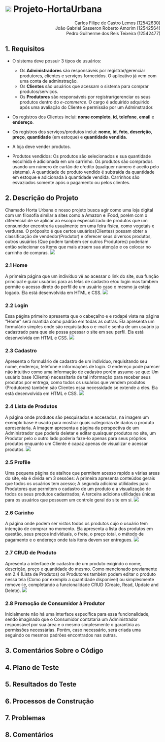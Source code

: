 
# <img src="Mielstone1/img/fotor_2023-4-20_19_44_4.png" style="width: 20px;"> **Projeto-HortaUrbana**

<div align="right">
Carlos Filipe de Castro Lemos (12542630) <br>
João Gabriel Sasseron Roberto Amorim (12542564) <br>
Pedro Guilherme dos Reis Teixeira (12542477)
</div>

## 1. **Requisitos**

* O sistema deve possuir 3 tipos de usuários:
    * Os **Administradores** são responsáveis por registrar/gerenciar produtores, clientes e serviços fornecidos. O aplicativo já vem com uma conta de adminstração.
    * Os **Clientes** são usuários que acessam o sistema para comprar produtos/serviços. 
    * Os **Produtores** são responsáveis por registrar/gerenciar os seus produtos dentro do *e-commerce*. O cargo é adquirido adquirido após uma avaliação do Cliente e permissão por um Adminstrador.
  
* Os registros dos Clientes inclui: **nome completo**, **id**, **telefone**, **email** e **endereço**. 
* Os registros dos serviços/produtos inclui: **nome**, **id**, **foto**, **descrição**, **preço**, **quantidade** (em estoque) e **quantidade vendida**.
* A loja deve vender produtos.
* Produtos vendidos: Os produtos são selecionados e sua quantidade escolhida é adicionada em um carrinho. Os produtos são comprados usando um número de cartão de cŕedito (qualquer número é aceito pelo sistema). A quantidade de produto vendido é subtraída da quantidade em estoque e adicionada à quantidade vendida. Carrinhos são esvaziados somente  após o pagamento ou pelos clientes.

## 2. **Descrição do Projeto**
Chamado Horta Urbana o nosso projeto busca agir como uma loja digital com um filosofia similar a sites como a Amazon e iFood, porém com o diferencial de se aplicar ao escopo especializado de produtos que um consumidor encontraria usualmente em uma feira fisíca, como vegetais e verduras. O próposito é que certos usuários(Clientes) possam obter a classificação de vendedor(Produtor) e oferecer seus diversos produtos, outros usuários (Que podem também ser outros Produtores) poderiam então selecionar os items que mais atraem sua atenção e os colocar no carrinho de compras. 
<a><img src="img_mk/diagrama.jpeg" s></a>


### 2.1 **Home**
A primeira página que um indivíduo vê ao acessar o link do site, sua função principal e guiar usuários para as telas de cadastro e/ou login mas também permite o acesso direto do perfil de um usuário caso o mesmo ja esteja logado. Ela está desenvolvida em HTML e CSS.
<a><img src="img_mk/home_pc.png"></a>

### 2.2 **Login**
Essa página primeiro apresenta que o cabeçalho e e rodapé vista na página "Home" será mantida como padrão em todas as outras. Ela apresenta um formulário simples onde são requisitados o e-mail e senha de um usuário ja cadastrado para que ele possa acessar o site em seu perfil. Ela está desenvolvida em HTML e CSS.
<a><img src="img_mk/login_pc.png"></a>


### 2.3 **Cadastro**
Apresenta o formulário de cadastro de um indivíduo, requisitando seu nome, endereço, telefone e informações de login. O endereço pode parecer não intuitivo como uma informação de cadastro porém assume-se que: Um usuário base (Cliente) necessitaria de tal informação para receber seus produtos por entrega, como todos os usuários que vendem produtos (Produtores) também são Clientes essa necessidade se extende a eles. Ela está desenvolvida em HTML e CSS.
<a><img src="img_mk/cadastro_pc.png"></a>


### 2.4 **Lista de Produtos**
A página onde produtos são pesquisados e accesados, na imagem um exemplo base é usado para mostrar quais categorias de dados o produto apresentaria. A imagem apresenta a página da perspectiva de um Administrador que poderia deletar e editar quaisquer produtos no site, um Produtor pelo o outro lado poderia faze-lo apenas para seus próprios produtos enquanto um Cliente é capaz apenas de visualizar e acessar produtos.
<a><img src="img_mk/listaprodutos_pc.png"></a>


### 2.5 **Profile**
Uma pequena página de atalhos que permitem acesso rapido a várias areas do site, ela é divida em 3 sessões: A primeira apresenta conteúdos gerais que todos os usuários tem acesso; A segunda adiciona utilidades para Produtores que permitem o cadastro de um produto e a visualização de todos os seus produtos cadastrados; A terceira adiciona utilidades únicas para os usuários que possuem um controle geral do site em si.
<a><img src="img_mk/profile_pc.png"></a>


### 2.6 **Carinho**
A página onde podem ser vistos todos os produtos cujo o usuário tem intenção de comprar no momento. Ela apresenta a lista dos produtos em questão, seus preços indivíduais, o frete, o preço total, o método de pagamento e o endereço onde tais itens devem ser entregues.
<a><img src="img_mk/carrinho.jpg"></a>


### 2.7 **CRUD de Produto**
Apresenta a interface de cadastro de um produto exigindo o nome, descrição, preço e quantidade do mesmo. Como mencionado previamente em 2.4 (Lista de Produtos) os Produtores também podem editar o produto nessa tela (Como por exemplo a quantidade disponível) ou simplesmente remove-le, completando a funcionalidade CRUD (Create, Read, Update and Delete).
<a><img src="img_mk/CRUD_pc.png"></a>


### 2.8 **Promoção de Consumidor à Produtor**
Inicialmente não há uma interface específica para essa funcionalidade, sendo imaginado que o Consumidor contataria um Administrador responsável por sua área e o mesmo simplesmente o garantiria as permissões necessárias. Porém, caso necessário, será criada uma seguindo os mesmos padrões encontrados nas outras.


## 3. **Comentários Sobre o Código**

## 4. **Plano de Teste**

## 5. **Resultados do Teste**

## 6. **Processos de Construção**

## 7. **Problemas**

## 8. **Comentários**

